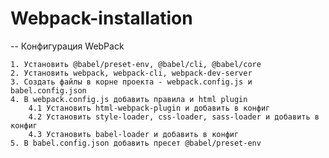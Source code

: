 # Webpack-installation

-- Конфигурация WebPack

    1. Установить @babel/preset-env, @babel/cli, @babel/core
    2. Установить webpack, webpack-cli, webpack-dev-server
    3. Создать файлы в корне проекта - webpack.config.js и babel.config.json
    4. В webpack.config.js добавить правила и html plugin
        4.1 Установить html-webpack-plugin и добавить в конфиг
        4.2 Установить style-loader, css-loader, sass-loader и добавить в конфиг
        4.3 Установить babel-loader и добавить в конфиг
    5. В babel.config.json добавить пресет @babel/preset-env
